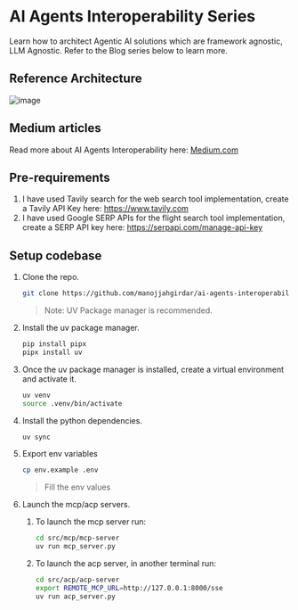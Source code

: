# AI Agents Interoperability Series
Learn how to architect Agentic AI solutions which are framework agnostic, LLM Agnostic. Refer to the Blog series below to learn more.

## Reference Architecture

![image](https://github.com/user-attachments/assets/15f1d121-77d3-4937-a394-9ee9c87af1a8)

## Medium articles

Read more about AI Agents Interoperability here: [Medium.com](https://medium.com/@manojjahgirdar/list/ai-agents-interoperability-607c343d3b1c)

## Pre-requirements

1. I have used Tavily search for the web search tool implementation, create a Tavily API Key here: <https://www.tavily.com>
2. I have used Google SERP APIs for the flight search tool implementation, create a SERP API key here: <https://serpapi.com/manage-api-key>

## Setup codebase

1. Clone the repo.
   ```bash
   git clone https://github.com/manojjahgirdar/ai-agents-interoperability.git
   ```
   > Note: UV Package manager is recommended.
   
1. Install the uv package manager.
   ```bash
   pip install pipx
   pipx install uv
   ```
   
1. Once the uv package manager is installed, create a virtual environment and activate it.
   ```bash
   uv venv
   source .venv/bin/activate
   ```
   
1. Install the python dependencies.
   ```bash
   uv sync
   ```
   
 1. Export env variables
    ```bash
    cp env.example .env
    ```
    >Fill the env values

1. Launch the mcp/acp servers.
   1. To launch the mcp server run:
      ```bash
      cd src/mcp/mcp-server
      uv run mcp_server.py
      ```
   1. To launch the acp server, in another terminal run:
      ```bash
      cd src/acp/acp-server
      export REMOTE_MCP_URL=http://127.0.0.1:8000/sse
      uv run acp_server.py
      ```
